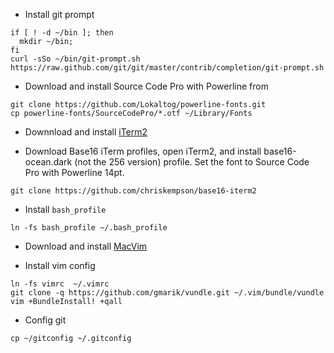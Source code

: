 - Install git prompt

```
if [ ! -d ~/bin ]; then
  mkdir ~/bin;
fi
curl -sSo ~/bin/git-prompt.sh https://raw.github.com/git/git/master/contrib/completion/git-prompt.sh
```

- Download and install Source Code Pro with Powerline from

```
git clone https://github.com/Lokaltog/powerline-fonts.git
cp powerline-fonts/SourceCodePro/*.otf ~/Library/Fonts
```

- Downnload and install [iTerm2](http://www.iterm2.com/#/section/home)

- Download Base16 iTerm profiles, open iTerm2, and install base16-ocean.dark (not the 256 version) profile. Set the font to Source Code Pro with Powerline 14pt.

```
git clone https://github.com/chriskempson/base16-iterm2
```

- Install `bash_profile`

```
ln -fs bash_profile ~/.bash_profile
```

- Download and install [MacVim](https://github.com/b4winckler/macvim/releases)

- Install vim config
```
ln -fs vimrc  ~/.vimrc
git clone -q https://github.com/gmarik/vundle.git ~/.vim/bundle/vundle
vim +BundleInstall! +qall
```

- Config git

```
cp ~/gitconfig ~/.gitconfig
```

